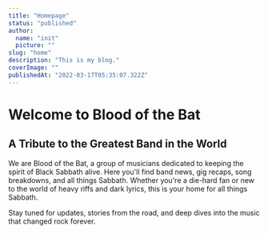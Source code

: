 ```yaml
---
title: "Homepage"
status: "published"
author:
  name: "init"
  picture: ""
slug: "home"
description: "This is my blog."
coverImage: ""
publishedAt: "2022-03-17T05:35:07.322Z"
---
```


# Welcome to Blood of the Bat

## A Tribute to the Greatest Band in the World

We are Blood of the Bat, a group of musicians dedicated to keeping the spirit of Black Sabbath alive. Here you'll find band news, gig recaps, song breakdowns, and all things Sabbath. Whether you're a die-hard fan or new to the world of heavy riffs and dark lyrics, this is your home for all things Sabbath.

Stay tuned for updates, stories from the road, and deep dives into the music that changed rock forever.